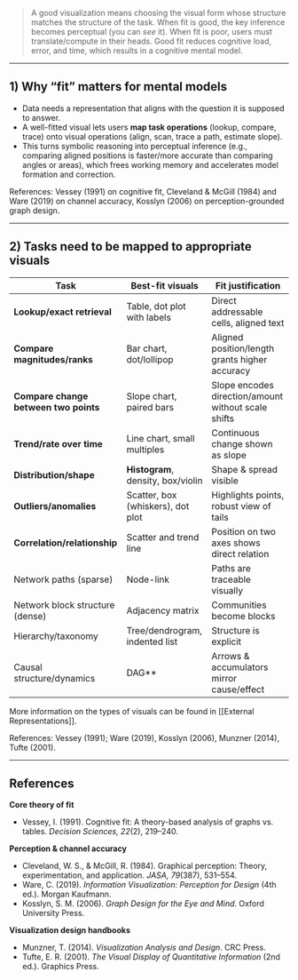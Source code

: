 > A good visualization means choosing the visual form whose structure matches the structure of the task. When fit is good, the key inference becomes perceptual (you can *see* it). When fit is poor, users must translate/compute in their heads. Good fit reduces cognitive load, error, and time, which results in a cognitive mental model.
---

## 1) Why “fit” matters for mental models

- Data needs a representation that aligns with the question it is supposed to answer.  
- A well-fitted visual lets users **map task operations** (lookup, compare, trace) onto visual operations (align, scan, trace a path, estimate slope).  
- This turns symbolic reasoning into perceptual inference (e.g., comparing aligned positions is faster/more accurate than comparing angles or areas), which frees working memory and accelerates model formation and correction.

References: Vessey (1991) on cognitive fit, Cleveland & McGill (1984) and Ware (2019) on channel accuracy, Kosslyn (2006) on perception-grounded graph design.

---

## 2) Tasks need to be mapped to appropriate visuals

| Task                                  | Best-fit visuals                   | Fit justification                                   |
| ------------------------------------- | ---------------------------------- | --------------------------------------------------- |
| **Lookup/exact retrieval**            | Table, dot plot with labels        | Direct addressable cells, aligned text              |
| **Compare magnitudes/ranks**          | Bar chart, dot/lollipop            | Aligned position/length grants higher accuracy      |
| **Compare change between two points** | Slope chart, paired bars           | Slope encodes direction/amount without scale shifts |
| **Trend/rate over time**              | Line chart, small multiples        | Continuous change shown as slope                    |
| **Distribution/shape**                | **Histogram**, density, box/violin | Shape & spread visible                              |
| **Outliers/anomalies**                | Scatter, box (whiskers), dot plot  | Highlights points, robust view of tails             |
| **Correlation/relationship**          | Scatter and trend line             | Position on two axes shows direct relation          |
| Network paths (sparse)                | Node-link                          | Paths are traceable visually                        |
| Network block structure (dense)       | Adjacency matrix                   | Communities become blocks                           |
| Hierarchy/taxonomy                    | Tree/dendrogram, indented list     | Structure is explicit                               |
| Causal structure/dynamics             | DAG**                              | Arrows & accumulators mirror cause/effect           |
More information on the types of visuals can be found in [[External Representations]].

References: Vessey (1991); Ware (2019), Kosslyn (2006), Munzner (2014), Tufte (2001).

---

## References

**Core theory of fit**  
  - Vessey, I. (1991). Cognitive fit: A theory-based analysis of graphs vs. tables. *Decision Sciences, 22*(2), 219–240.

**Perception & channel accuracy**  
  - Cleveland, W. S., & McGill, R. (1984). Graphical perception: Theory, experimentation, and application. *JASA, 79*(387), 531–554.  
  - Ware, C. (2019). *Information Visualization: Perception for Design* (4th ed.). Morgan Kaufmann.  
  - Kosslyn, S. M. (2006). *Graph Design for the Eye and Mind*. Oxford University Press.

**Visualization design handbooks**  
  - Munzner, T. (2014). *Visualization Analysis and Design*. CRC Press.  
  - Tufte, E. R. (2001). *The Visual Display of Quantitative Information* (2nd ed.). Graphics Press.



